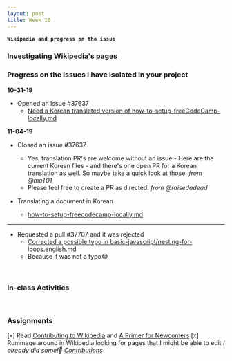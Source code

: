 ```yaml
---
layout: post
title: Week 10
---
```


**`Wikipedia and progress on the issue`**

### Investigating Wikipedia's pages

### Progress on the issues I have isolated in your project

**10-31-19**  
- Opened an issue #37637
  - [Need a Korean translated version of how-to-setup-freeCodeCamp-locally.md](https://github.com/freeCodeCamp/freeCodeCamp/issues/37637)

**11-04-19** 
- Closed an issue #37637
  - Yes, translation PR's are welcome without an issue - Here are the current Korean files - and there's one open PR for a Korean translation as well. So maybe take a quick look at those. _from @moT01_
  - Please feel free to create a PR as directed. _from @raisedadead_

- Translating a document in Korean 
  - [how-to-setup-freecodecamp-locally.md](https://github.com/nancydocode/freeCodeCamp/blob/master/docs/i18n-languages/korean/how-to-setup-freecodecamp-locally.md)

--- 
- Requested a pull #37707 and it was rejected
  - [Corrected a possible typo in basic-javascript/nesting-for-loops.english.md](https://github.com/freeCodeCamp/freeCodeCamp/pull/37707)
  - Because it was not a typo😂

&nbsp;
&nbsp;

### In-class Activities

&nbsp;
&nbsp;

### Assignments
[x] Read [Contributing to Wikipedia]() and [A Primer for Newcomers]()
[x] Rummage around in Wikipedia looking for pages that I might be able to edit _I already did some!🎉 [Contributions]()_

